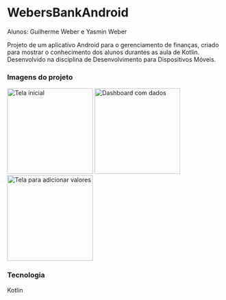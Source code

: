 # WebersBankAndroid

Alunos: Guilherme Weber e Yasmin Weber

Projeto de um aplicativo Android para o gerenciamento de finanças, criado para mostrar o conhecimento dos alunos durantes as aula de Kotlin.
Desenvolvido na disciplina de Desenvolvimento para Dispositivos Móveis.


### Imagens do projeto
<div>
  <img width="200" src="https://user-images.githubusercontent.com/43188652/175357795-3af8ac57-ab63-482a-8a61-43cbb8982b23.png" alt="Tela inicial">
  <img width="200" src="https://user-images.githubusercontent.com/43188652/175357878-d99f8863-5696-4838-bebb-8eba80837c0c.png" alt="Dashboard com dados">
  <img width="200" src="https://user-images.githubusercontent.com/43188652/175357942-535ba729-0014-40b7-bc19-718009ce23ae.png" alt="Tela para adicionar valores">
</div>


### Tecnologia
Kotlin
